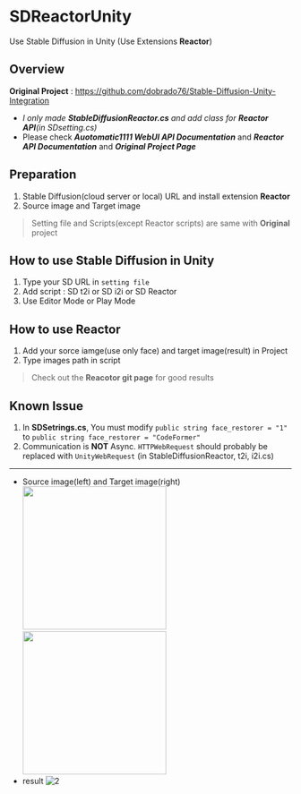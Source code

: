 # SDReactorUnity
Use Stable Diffusion in Unity (Use Extensions **Reactor**)

## Overview
**Original Project** : https://github.com/dobrado76/Stable-Diffusion-Unity-Integration   
+ _I only made **StableDiffusionReactor.cs** and add class for **Reactor API**(in SDsetting.cs)_
+ Please check _**Auotomatic1111 WebUI API Documentation**_ and _**Reactor API Documentation**_ and _**Original Project Page**_

## Preparation
1. Stable Diffusion(cloud server or local) URL and install extension **Reactor**
2. Source image and Target image
> Setting file and Scripts(except Reactor scripts) are same with **Original** project


## How to use Stable Diffusion in Unity
1. Type your SD URL in `setting file`
2. Add script : SD t2i or SD i2i or SD Reactor
3. Use Editor Mode or Play Mode

## How to use Reactor
1. Add your sorce iamge(use only face) and target image(result) in Project
2. Type images path in script
> Check out the **Reacotor git page** for good results
## Known Issue
1. In **SDSetrings.cs**, You must modify  ```public string face_restorer = "1"``` to ```public string face_restorer = "CodeFormer"```
2. Communication is **NOT** Async. `HTTPWebRequest` should probably be replaced with `UnityWebRequest` (in StableDiffusionReactor, t2i, i2i.cs)
***

+ Source image(left) and Target image(right)    
<img src="https://github.com/WooChan-Noh/SDReactorUnity/assets/103042258/2ea3ff9f-220b-4f8a-9690-01a662539aee" width="256" height="256"/><img src="https://github.com/WooChan-Noh/SDReactorUnity/assets/103042258/40b9ea93-7fef-4f03-963e-546e71130fe7" width="256" height="256"/>
+ result
![2](https://github.com/WooChan-Noh/SDReactorUnity/assets/103042258/22983f1b-eae9-4afd-bbad-37513e36b500)

